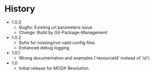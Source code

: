 History
================================================================================

- 1.0.3
    - Bugfix: Existing url parameters issue
    - Change: Build by Git-Package-Management
- 1.0.2
    - Bufix for missing/not valid config files
    - Enhanced debug logging
- 1.0.1
    - Wrong documentation and examples ('resourceId' instead of 'id')
- 1.0
    - Initial release for MODX Revolution

